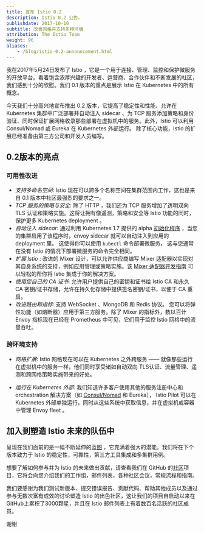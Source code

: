 ```yaml
---
title: 宣布 Istio 0.2
description: Istio 0.2 公告。
publishdate: 2017-10-10
subtitle: 改善网格并支持多种环境
attribution: The Istio Team
weight: 96
aliases:
    - /blog/istio-0.2-announcement.html
---
```


我在2017年5月24日发布了 Istio ，它是一个用于连接、管理、监控和保护微服务的开放平台。看着饱含浓厚兴趣的开发者、运营商、合作伙伴和不断发展的社区，我们感到十分的欣慰。我们 0.1 版本的重点是展示 Istio 在 Kubernetes 中的所有概念。

今天我们十分高兴地宣布推出 0.2 版本，它提高了稳定性和性能、允许在 Kubernetes 集群中广泛部署并自动注入 sidecar 、为 TCP 服务添加策略和身份验证、同时保证扩展网格收录那些部署在虚拟机中的服务。此外，Istio 可以利用 Consul/Nomad 或 Eureka 在 Kubernetes 外部运行。 除了核心功能，Istio 的扩展已经准备由第三方公司和开发人员编写。

## 0.2版本的亮点

### 可用性改进

* _支持多命名空间_:  Istio 现在可以跨多个名称空间在集群范围内工作，这也是来自 0.1 版本中社区最强烈的要求之一。
* _TCP 服务的策略与安全_: 除了 HTTP ，我们还为 TCP 服务增加了透明双向 TLS 认证和策略实施。这将让拥有像遥测，策略和安全等 Istio 功能的同时，保护更多 Kubernetes deployment 。
* _自动注入 sidecar_: 通过利用 Kubernetes 1.7 提供的 alpha  [初始化程序](https://kubernetes.io/docs/reference/access-authn-authz/extensible-admission-controllers/) ，当您的集群启用了该程序时，envoy sidecar 就可以自动注入到应用的 deployment 里。  这使得你可以使用  `kubectl` 命令部署微服务， 这与您通常在没有 Istio 的情况下部署微服务的命令完全相同。
* _扩展 Istio_ : 改进的 Mixer 设计，可以允许供应商编写 Mixer 适配器以实现对其自身系统的支持，例如应用管理或策略实施。该 [Mixer 适配器开发指南](https://github.com/istio/istio/wiki/Mixer-Compiled-In-Adapter-Dev-Guide) 可以轻松的帮你将 Istio 集成于你的解决方案。
* _使用您自己的 CA 证书_: 允许用户提供自己的密钥和证书给 Istio CA 和永久 CA 密钥/证书存储，允许在持久化存储中提供签名密钥/证书，以便于 CA 重启。
* _改进路由和指标_: 支持 WebSocket 、MongoDB 和 Redis 协议。 您可以将弹性功能（如熔断器）应用于第三方服务。除了 Mixer 的指标外，数以百计 Envoy 指标现在已经在 Prometheus 中可见，它们用于监控 Istio 网格中的流量吞吐。

### 跨环境支持

* _网格扩展_:  Istio 网格现在可以在 Kubernetes 之外跨服务 ——  就像那些运行在虚拟机中的服务一样，他们同时享受诸如自动双向 TLS认证、流量管理、遥测和跨网格策略实施带来的好处。

* _运行在 Kubernetes 外部_: 我们知道许多客户使用其他的服务注册中心和 orchestration 解决方案（如 [Consul/Nomad](/docs/setup/consul/quick-start/) 和 Eureka）， Istio Pilot 可以在 Kubernetes 外部单独运行，同时从这些系统中获取信息，并在虚拟机或容器中管理 Envoy fleet 。

## 加入到塑造 Istio 未来的队伍中

呈现在我们面前的是一幅不断延伸的[蓝图](/about/feature-stages/) ，它充满着强大的潜能。我们将在下个版本致力于 Istio 的稳定性，可靠性，第三方工具集成和多集群用例。

想要了解如何参与并为 Istio 的未来做出贡献，请查看我们在 GitHub 的[社区](https://github.com/istio/community)项目，它将会向您介绍我们的工作组，邮件列表，各种社区会议，常规流程和指南。

我们要感谢为我们测试新版本、提交错误报告、贡献代码、帮助其他成员以及通过参与无数次富有成效的讨论塑造 Istio 的出色社区，这让我们的项目自启动以来在GitHub上累积了3000颗星，并且在 Istio 邮件列表上有着数百名活跃的社区成员。

谢谢
